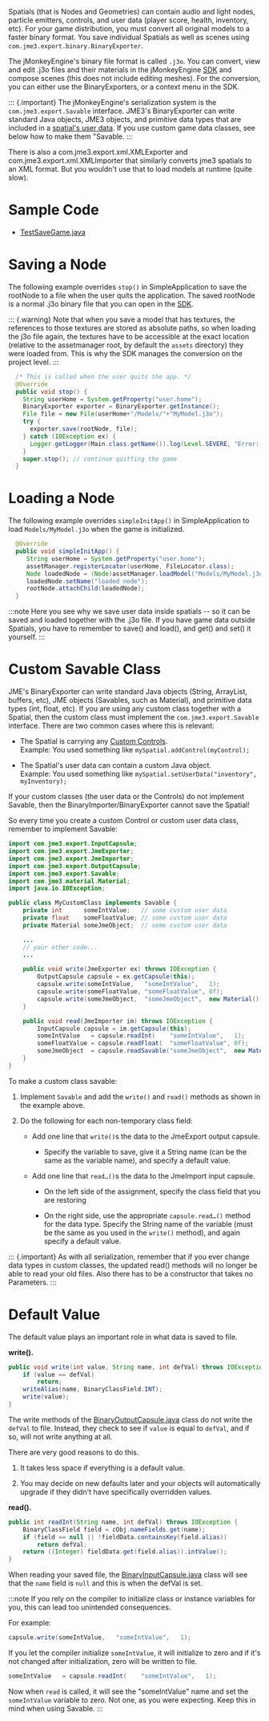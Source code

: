 Spatials (that is Nodes and Geometries) can contain audio and light
nodes, particle emitters, controls, and user data (player score, health,
inventory, etc). For your game distribution, you must convert all
original models to a faster binary format. You save individual Spatials
as well as scenes using `com.jme3.export.binary.BinaryExporter`.

The jMonkeyEngine's binary file format is called `.j3o`. You can
convert, view and edit .j3o files and their materials in the
jMonkeyEngine [SDK](../../sdk) and compose scenes (this does not
include editing meshes). For the conversion, you can either use the
BinaryExporters, or a context menu in the SDK.

::: {.important}
The jMonkeyEngine's serialization system is the
`com.jme3.export.Savable` interface. JME3's BinaryExporter can write
standard Java objects, JME3 objects, and primitive data types that are
included in a [spatial's user data](../../jme3/advanced/spatial). If
you use custom game data classes, see below how to make them "Savable.
:::

There is also a com.jme3.export.xml.XMLExporter and
com.jme3.export.xml.XMLImporter that similarly converts jme3 spatials to
an XML format. But you wouldn't use that to load models at runtime
(quite slow).

Sample Code
===========

-   [TestSaveGame.java](https://github.com/jMonkeyEngine/jmonkeyengine/blob/master/jme3-examples/src/main/java/jme3test/tools/TestSaveGame.java)

Saving a Node
=============

The following example overrides `stop()` in SimpleApplication to save
the rootNode to a file when the user quits the application. The saved
rootNode is a normal .j3o binary file that you can open in the
[SDK](../../sdk).

::: {.warning}
Note that when you save a model that has textures, the references to
those textures are stored as absolute paths, so when loading the j3o
file again, the textures have to be accessible at the exact location
(relative to the assetmanager root, by default the `assets` directory)
they were loaded from. This is why the SDK manages the conversion on the
project level.
:::

```java
  /* This is called when the user quits the app. */
  @Override
  public void stop() {
    String userHome = System.getProperty("user.home");
    BinaryExporter exporter = BinaryExporter.getInstance();
    File file = new File(userHome+"/Models/"+"MyModel.j3o");
    try {
      exporter.save(rootNode, file);
    } catch (IOException ex) {
      Logger.getLogger(Main.class.getName()).log(Level.SEVERE, "Error: Failed to save game!", ex);
    }
    super.stop(); // continue quitting the game
  }
```

Loading a Node
==============

The following example overrides `simpleInitApp()` in SimpleApplication
to load `Models/MyModel.j3o` when the game is initialized.

```java
  @Override
  public void simpleInitApp() {
     String userHome = System.getProperty("user.home");
     assetManager.registerLocator(userHome, FileLocator.class);
     Node loadedNode = (Node)assetManager.loadModel("Models/MyModel.j3o");
     loadedNode.setName("loaded node");
     rootNode.attachChild(loadedNode);
  }
```

:::note
Here you see why we save user data inside spatials -- so it can be saved
and loaded together with the .j3o file. If you have game data outside
Spatials, you have to remember to save() and load(), and get() and set()
it yourself.
:::

Custom Savable Class
====================

JME's BinaryExporter can write standard Java objects (String, ArrayList,
buffers, etc), JME objects (Savables, such as Material), and primitive
data types (int, float, etc). If you are using any custom class together
with a Spatial, then the custom class must implement the
`com.jme3.export.Savable` interface. There are two common cases where
this is relevant:

-   The Spatial is carrying any [Custom
    Controls](../../jme3/advanced/custom_controls).\
    Example: You used something like `mySpatial.addControl(myControl);`

-   The Spatial's user data can contain a custom Java object.\
    Example: You used something like
    `mySpatial.setUserData("inventory", myInventory);`

If your custom classes (the user data or the Controls) do not implement
Savable, then the BinaryImporter/BinaryExporter cannot save the Spatial!

So every time you create a custom Control or custom user data class,
remember to implement Savable:

```java
import com.jme3.export.InputCapsule;
import com.jme3.export.JmeExporter;
import com.jme3.export.JmeImporter;
import com.jme3.export.OutputCapsule;
import com.jme3.export.Savable;
import com.jme3.material.Material;
import java.io.IOException;

public class MyCustomClass implements Savable {
    private int      someIntValue;   // some custom user data
    private float    someFloatValue; // some custom user data
    private Material someJmeObject;  // some custom user data

    ...
    // your other code...
    ...

    public void write(JmeExporter ex) throws IOException {
        OutputCapsule capsule = ex.getCapsule(this);
        capsule.write(someIntValue,   "someIntValue",   1);
        capsule.write(someFloatValue, "someFloatValue", 0f);
        capsule.write(someJmeObject,  "someJmeObject",  new Material());
    }

    public void read(JmeImporter im) throws IOException {
        InputCapsule capsule = im.getCapsule(this);
        someIntValue   = capsule.readInt(    "someIntValue",   1);
        someFloatValue = capsule.readFloat(  "someFloatValue", 0f);
        someJmeObject  = capsule.readSavable("someJmeObject",  new Material());
    }
}
```

To make a custom class savable:

1.  Implement `Savable` and add the `write()` and `read()` methods as
    shown in the example above.

2.  Do the following for each non-temporary class field:

    -   Add one line that `write()`s the data to the JmeExport output
        capsule.

        -   Specify the variable to save, give it a String name (can be
            the same as the variable name), and specify a default value.

    -   Add one line that `read…()`s the data to the JmeImport input
        capsule.

        -   On the left side of the assignment, specify the class field
            that you are restoring

        -   On the right side, use the appropriate `capsule.read…()`
            method for the data type. Specify the String name of the
            variable (must be the same as you used in the `write()`
            method), and again specify a default value.

::: {.important}
As with all serialization, remember that if you ever change data types
in custom classes, the updated read() methods will no longer be able to
read your old files. Also there has to be a constructor that takes no
Parameters.
:::

Default Value
=============

The default value plays an important role in what data is saved to file.

**write().**

```java
public void write(int value, String name, int defVal) throws IOException {
    if (value == defVal)
        return;
    writeAlias(name, BinaryClassField.INT);
    write(value);
}
```

The write methods of the
[BinaryOutputCapsule.java](https://github.com/jMonkeyEngine/jmonkeyengine/blob/445f7ed010199d30c484fe75bacef4b87f2eb38e/jme3-core/src/plugins/java/com/jme3/export/binary/BinaryOutputCapsule.java)
class do not write the `defVal` to file. Instead, they check to see if
`value` is equal to `defVal`, and if so, will not write anything at all.

There are very good reasons to do this.

1.  It takes less space if everything is a default value.

2.  You may decide on new defaults later and your objects will
    automatically upgrade if they didn't have specifically overridden
    values.

**read().**

```java
public int readInt(String name, int defVal) throws IOException {
    BinaryClassField field = cObj.nameFields.get(name);
    if (field == null || !fieldData.containsKey(field.alias))
        return defVal;
    return ((Integer) fieldData.get(field.alias)).intValue();
}
```

When reading your saved file, the
[BinaryInputCapsule.java](https://github.com/jMonkeyEngine/jmonkeyengine/blob/445f7ed010199d30c484fe75bacef4b87f2eb38e/jme3-core/src/plugins/java/com/jme3/export/binary/BinaryInputCapsule.java)
class will see that the `name` field is `null` and this is when the
defVal is set.

:::note
If you rely on the compiler to initialize class or instance variables
for you, this can lead too unintended consequences.

For example:

```java
capsule.write(someIntValue,   "someIntValue",   1);
```

If you let the compiler initialize `someIntValue`, it will initialize to
zero and if it's not changed after initialization, zero will be written
to file.

```java
someIntValue   = capsule.readInt(    "someIntValue",   1);
```

Now when `read` is called, it will see the "someIntValue" name and set
the `someIntValue` variable to zero. Not one, as you were expecting.
Keep this in mind when using Savable.
:::
